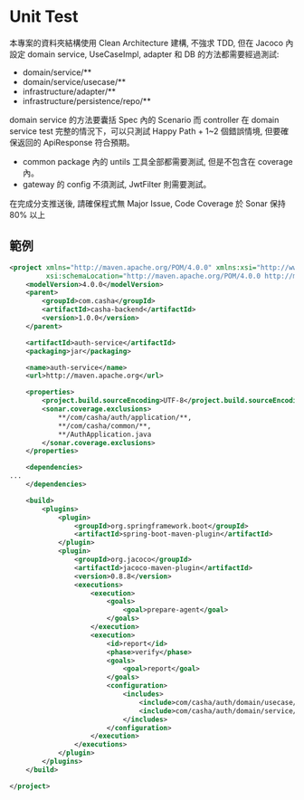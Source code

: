 # Unit Test

本專案的資料夾結構使用 Clean Architecture 建構, 不強求 TDD, 但在 Jacoco 內設定 domain service, UseCaseImpl, adapter 和 DB 的方法都需要經過測試:

* domain/service/**
* domain/service/usecase/** 
* infrastructure/adapter/**
* infrastructure/persistence/repo/**

domain service 的方法要囊括 Spec 內的 Scenario
而 controller 在 domain service test 完整的情況下，可以只測試 Happy Path + 1~2 個錯誤情境, 但要確保返回的 ApiResponse 符合預期。

* common package 內的 untils 工具全部都需要測試, 但是不包含在 coverage 內。
* gateway 的 config 不須測試, JwtFilter 則需要測試。

在完成分支推送後, 請確保程式無 Major Issue, Code Coverage 於 Sonar 保持 80% 以上

## 範例

```xml
<project xmlns="http://maven.apache.org/POM/4.0.0" xmlns:xsi="http://www.w3.org/2001/XMLSchema-instance"
         xsi:schemaLocation="http://maven.apache.org/POM/4.0.0 http://maven.apache.org/xsd/maven-4.0.0.xsd">
    <modelVersion>4.0.0</modelVersion>
    <parent>
        <groupId>com.casha</groupId>
        <artifactId>casha-backend</artifactId>
        <version>1.0.0</version>
    </parent>

    <artifactId>auth-service</artifactId>
    <packaging>jar</packaging>

    <name>auth-service</name>
    <url>http://maven.apache.org</url>

    <properties>
        <project.build.sourceEncoding>UTF-8</project.build.sourceEncoding>
        <sonar.coverage.exclusions>
            **/com/casha/auth/application/**,
            **/com/casha/common/**,
            **/AuthApplication.java
        </sonar.coverage.exclusions>
    </properties>

    <dependencies>
...
    </dependencies>

    <build>
        <plugins>
            <plugin>
                <groupId>org.springframework.boot</groupId>
                <artifactId>spring-boot-maven-plugin</artifactId>
            </plugin>
            <plugin>
                <groupId>org.jacoco</groupId>
                <artifactId>jacoco-maven-plugin</artifactId>
                <version>0.8.8</version>
                <executions>
                    <execution>
                        <goals>
                            <goal>prepare-agent</goal>
                        </goals>
                    </execution>
                    <execution>
                        <id>report</id>
                        <phase>verify</phase>
                        <goals>
                            <goal>report</goal>
                        </goals>
                        <configuration>
                            <includes>
                                <include>com/casha/auth/domain/usecase/**</include>
                                <include>com/casha/auth/domain/service/**</include>
                            </includes>
                        </configuration>
                    </execution>
                </executions>
            </plugin>
        </plugins>
    </build>

</project>
```
